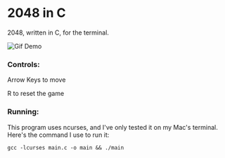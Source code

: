 # 2048 in C
2048, written in C, for the terminal.

![Gif Demo](https://im5.ezgif.com/tmp/ezgif-5-08b1b092e3.gif)


### Controls: 

Arrow Keys to move

R to reset the game

### Running:
This program uses ncurses, and I've only tested it on my Mac's terminal. Here's the command I use to run it:

`gcc -lcurses main.c -o main && ./main`
